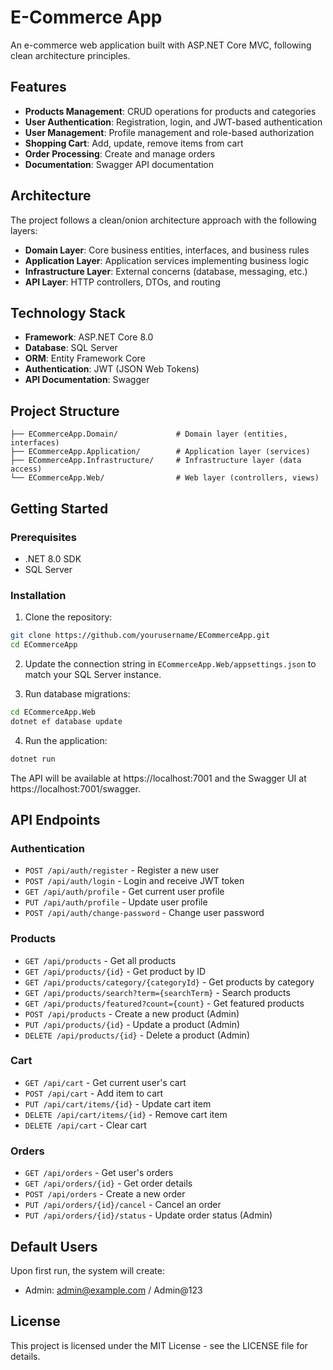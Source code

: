 # E-Commerce App

An e-commerce web application built with ASP.NET Core MVC, following clean architecture principles.

## Features

- **Products Management**: CRUD operations for products and categories
- **User Authentication**: Registration, login, and JWT-based authentication
- **User Management**: Profile management and role-based authorization
- **Shopping Cart**: Add, update, remove items from cart
- **Order Processing**: Create and manage orders
- **Documentation**: Swagger API documentation

## Architecture

The project follows a clean/onion architecture approach with the following layers:

- **Domain Layer**: Core business entities, interfaces, and business rules
- **Application Layer**: Application services implementing business logic
- **Infrastructure Layer**: External concerns (database, messaging, etc.)
- **API Layer**: HTTP controllers, DTOs, and routing

## Technology Stack

- **Framework**: ASP.NET Core 8.0
- **Database**: SQL Server
- **ORM**: Entity Framework Core
- **Authentication**: JWT (JSON Web Tokens)
- **API Documentation**: Swagger

## Project Structure

```
├── ECommerceApp.Domain/             # Domain layer (entities, interfaces)
├── ECommerceApp.Application/        # Application layer (services)
├── ECommerceApp.Infrastructure/     # Infrastructure layer (data access)
└── ECommerceApp.Web/                # Web layer (controllers, views)
```

## Getting Started

### Prerequisites

- .NET 8.0 SDK
- SQL Server

### Installation

1. Clone the repository:

```bash
git clone https://github.com/yourusername/ECommerceApp.git
cd ECommerceApp
```

2. Update the connection string in `ECommerceApp.Web/appsettings.json` to match your SQL Server instance.

3. Run database migrations:

```bash
cd ECommerceApp.Web
dotnet ef database update
```

4. Run the application:

```bash
dotnet run
```

The API will be available at https://localhost:7001 and the Swagger UI at https://localhost:7001/swagger.

## API Endpoints

### Authentication

- `POST /api/auth/register` - Register a new user
- `POST /api/auth/login` - Login and receive JWT token
- `GET /api/auth/profile` - Get current user profile
- `PUT /api/auth/profile` - Update user profile
- `POST /api/auth/change-password` - Change user password

### Products

- `GET /api/products` - Get all products
- `GET /api/products/{id}` - Get product by ID
- `GET /api/products/category/{categoryId}` - Get products by category
- `GET /api/products/search?term={searchTerm}` - Search products
- `GET /api/products/featured?count={count}` - Get featured products
- `POST /api/products` - Create a new product (Admin)
- `PUT /api/products/{id}` - Update a product (Admin)
- `DELETE /api/products/{id}` - Delete a product (Admin)

### Cart

- `GET /api/cart` - Get current user's cart
- `POST /api/cart` - Add item to cart
- `PUT /api/cart/items/{id}` - Update cart item
- `DELETE /api/cart/items/{id}` - Remove cart item
- `DELETE /api/cart` - Clear cart

### Orders

- `GET /api/orders` - Get user's orders
- `GET /api/orders/{id}` - Get order details
- `POST /api/orders` - Create a new order
- `PUT /api/orders/{id}/cancel` - Cancel an order
- `PUT /api/orders/{id}/status` - Update order status (Admin)

## Default Users

Upon first run, the system will create:

- Admin: admin@example.com / Admin@123

## License

This project is licensed under the MIT License - see the LICENSE file for details. 